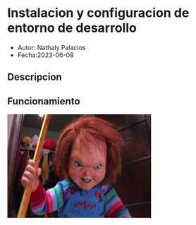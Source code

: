 # Instalacion y configuracion de entorno de desarrollo
- Autor: Nathaly Palacios
- Fecha:2023-06-08
## Descripcion
## Funcionamiento
![](img/chuki.jpg)

